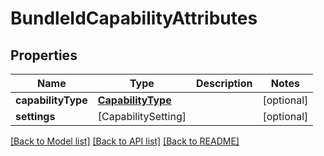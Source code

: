 # BundleIdCapabilityAttributes

## Properties
Name | Type | Description | Notes
------------ | ------------- | ------------- | -------------
**capabilityType** | [**CapabilityType**](CapabilityType.md) |  | [optional] 
**settings** | [CapabilitySetting] |  | [optional] 

[[Back to Model list]](../README.md#documentation-for-models) [[Back to API list]](../README.md#documentation-for-api-endpoints) [[Back to README]](../README.md)


